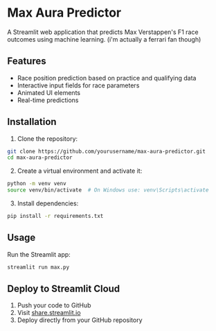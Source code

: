 # Max Aura Predictor

A Streamlit web application that predicts Max Verstappen's F1 race outcomes using machine learning.
(i'm actually a ferrari fan though)

## Features
- Race position prediction based on practice and qualifying data
- Interactive input fields for race parameters
- Animated UI elements
- Real-time predictions

## Installation

1. Clone the repository:
```bash
git clone https://github.com/yourusername/max-aura-predictor.git
cd max-aura-predictor
```

2. Create a virtual environment and activate it:
```bash
python -m venv venv
source venv/bin/activate  # On Windows use: venv\Scripts\activate
```

3. Install dependencies:
```bash
pip install -r requirements.txt
```

## Usage

Run the Streamlit app:
```bash
streamlit run max.py
```

## Deploy to Streamlit Cloud

1. Push your code to GitHub
2. Visit [share.streamlit.io](https://share.streamlit.io)
3. Deploy directly from your GitHub repository
